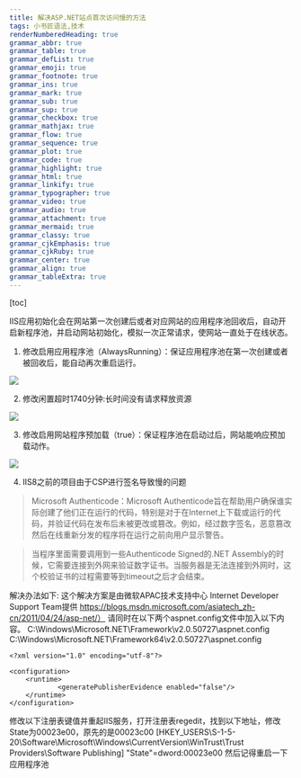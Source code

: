 ```yaml
---
title: 解决ASP.NET站点首次访问慢的方法
tags: 小书匠语法,技术
renderNumberedHeading: true
grammar_abbr: true
grammar_table: true
grammar_defList: true
grammar_emoji: true
grammar_footnote: true
grammar_ins: true
grammar_mark: true
grammar_sub: true
grammar_sup: true
grammar_checkbox: true
grammar_mathjax: true
grammar_flow: true
grammar_sequence: true
grammar_plot: true
grammar_code: true
grammar_highlight: true
grammar_html: true
grammar_linkify: true
grammar_typographer: true
grammar_video: true
grammar_audio: true
grammar_attachment: true
grammar_mermaid: true
grammar_classy: true
grammar_cjkEmphasis: true
grammar_cjkRuby: true
grammar_center: true
grammar_align: true
grammar_tableExtra: true
---
```


[toc]

IIS应用初始化会在网站第一次创建后或者对应网站的应用程序池回收后，自动开启新程序池，并启动网站初始化，模拟一次正常请求，使网站一直处于在线状态。

1. 修改启用应用程序池（AlwaysRunning）：保证应用程序池在第一次创建或者被回收后，能自动再次重启运行。

![](http://qiniu.imolili.com/小书匠/1594275389144.png)

2. 修改闲置超时1740分钟:长时间没有请求释放资源

![](http://qiniu.imolili.com/小书匠/1594275409800.png)

3. 修改启用网站程序预加载（true）：保证程序池在启动过后，网站能响应预加载动作。

![](http://qiniu.imolili.com/小书匠/1594275425654.png)

4. IIS8之前的项目由于CSP进行签名导致慢的问题

> Microsoft Authenticode：Microsoft Authenticode旨在帮助用户确保谁实际创建了他们正在运行的代码，特别是对于在Internet上下载或运行的代码，并验证代码在发布后未被更改或篡改。例如，经过数字签名，恶意篡改然后在线重新分发的程序将在运行之前向用户显示警告。

> 当程序里面需要调用到一些Authenticode Signed的.NET Assembly的时候，它需要连接到外网来验证数字证书。当服务器是无法连接到外网时，这个校验证书的过程需要等到timeout之后才会结束。

解决办法如下:
这个解决方案是由微软APAC技术支持中心 Internet Developer Support Team提供 https://blogs.msdn.microsoft.com/asiatech_zh-cn/2011/04/24/asp-net/）
请同时在以下两个aspnet.config文件中加入以下内容。
C:\Windows\Microsoft.NET\Framework\v2.0.50727\aspnet.config
C:\Windows\Microsoft.NET\Framework64\v2.0.50727\aspnet.config

```
<?xml version="1.0" encoding="utf-8"?>

<configuration>
    <runtime>
            <generatePublisherEvidence enabled="false"/>
    </runtime>
</configuration>
```

修改以下注册表键值并重起IIS服务，打开注册表regedit，找到以下地址，修改State为00023e00，原先的是00023c00
\[HKEY_USERS\S-1-5-20\Software\Microsoft\Windows\CurrentVersion\WinTrust\Trust Providers\Software Publishing]
"State"=dword:00023e00
然后记得重启一下应用程序池